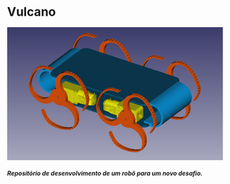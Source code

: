 # Vulcano

![azbot1c](img/vulcano.png)

##### Repositório de desenvolvimento de um robô para um novo desafio.



